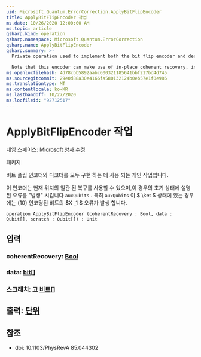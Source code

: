 ```yaml
---
uid: Microsoft.Quantum.ErrorCorrection.ApplyBitFlipEncoder
title: ApplyBitFlipEncoder 작업
ms.date: 10/26/2020 12:00:00 AM
ms.topic: article
qsharp.kind: operation
qsharp.namespace: Microsoft.Quantum.ErrorCorrection
qsharp.name: ApplyBitFlipEncoder
qsharp.summary: >-
  Private operation used to implement both the bit flip encoder and decoder.

  Note that this encoder can make use of in-place coherent recovery, in which case it will "cause" the error described by the initial state of `auxQubits`. In particular, if `auxQubits` are initially in the state $\ket{10}$, this will cause an $X_1$ error on the encoded qubit.
ms.openlocfilehash: 4d78cbb5892aabc600321185641bbf217bd4d745
ms.sourcegitcommit: 29e0d88a30e4166fa580132124b0eb57e1f0e986
ms.translationtype: MT
ms.contentlocale: ko-KR
ms.lasthandoff: 10/27/2020
ms.locfileid: "92712517"
---
```

# <a name="applybitflipencoder-operation"></a>ApplyBitFlipEncoder 작업

네임 스페이스: [Microsoft 양자 수정](xref:Microsoft.Quantum.ErrorCorrection)

패키지 [](https://nuget.org/packages/)


비트 플립 인코더와 디코더를 모두 구현 하는 데 사용 되는 개인 작업입니다.

이 인코더는 현재 위치의 일관 된 복구를 사용할 수 있으며,이 경우의 초기 상태에 설명 된 오류를 "발생" 시킵니다 `auxQubits` .
특히 `auxQubits` 이 $ \ket $ 상태에 있는 경우에는 {10} 인코딩된 비트의 $X _1 $ 오류가 발생 합니다.

```qsharp
operation ApplyBitFlipEncoder (coherentRecovery : Bool, data : Qubit[], scratch : Qubit[]) : Unit
```


## <a name="input"></a>입력

### <a name="coherentrecovery--bool"></a>coherentRecovery: [Bool](xref:microsoft.quantum.lang-ref.bool)




### <a name="data--qubit"></a>data: [bit](xref:microsoft.quantum.lang-ref.qubit)[]




### <a name="scratch--qubit"></a>스크래치: 고 [비트](xref:microsoft.quantum.lang-ref.qubit)[]





## <a name="output--unit"></a>출력: [단위](xref:microsoft.quantum.lang-ref.unit)



## <a name="references"></a>참조

- doi: 10.1103/PhysRevA 85.044302